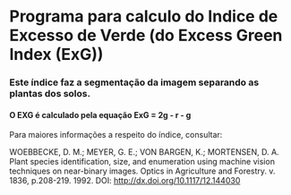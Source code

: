 # Programa para calculo do Indice de Excesso de Verde (do Excess Green Index (ExG))

### Este índice faz a segmentação da imagem separando as plantas dos solos.

#### O EXG é calculado pela equação ExG = 2g - r - g

Para maiores informações a respeito do índice, consultar:

WOEBBECKE, D. M.; MEYER, G. E.; VON BARGEN, K.; MORTENSEN, D. A. Plant species
identification, size, and enumeration using machine vision techniques on near-binary images. Optics
in Agriculture and Forestry. v. 1836, p.208-219. 1992. DOI: http://dx.doi.org/10.1117/12.144030